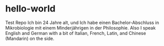 # hello-world
Test Repo
Ich bin 24 Jahre alt, und Ich habe einen Bachelor-Abschluss in Mikrobiologie mit einem Minderjährigen in der Philosophie.
Also I speak English and German with a bit of Italian, French, Latin, and Chinese (Mandarin) on the side.

